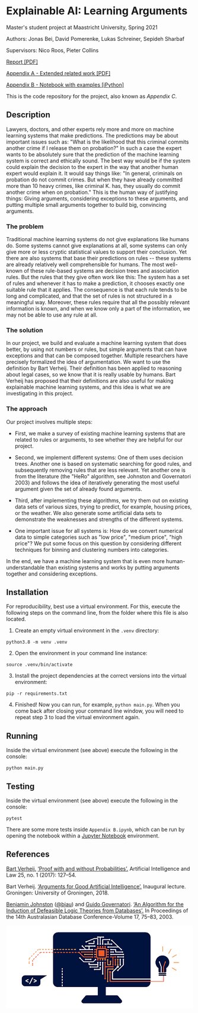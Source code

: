 # Explainable AI: Learning Arguments

Master's student project at Maastricht University, Spring 2021

Authors: Jonas Bei, David Pomerenke, Lukas Schreiner, Sepideh Sharbaf

Supervisors: Nico Roos, Pieter Collins

[Report [PDF]](https://github.com/learning-arguments/learning-arguments/raw/main/Report.pdf)

[Appendix A - Extended related work [PDF]](https://github.com/learning-arguments/learning-arguments/raw/main/Appendix-A.pdf)

[Appendix B - Notebook with examples [iPython]](https://github.com/learning-arguments/learning-arguments/blob/main/Appendix-B.ipynb)

This is the code repository for the project, also known as _Appendix C_.

## Description

Lawyers, doctors, and other experts rely more and more on machine learning systems that make predictions. The predictions may be about important issues such as: "What is the likelihood that this criminal commits another crime if I release them on probation?" In such a case the expert wants to be absolutely sure that the prediction of the machine learning system is correct and ethically sound. The best way would be if the system could explain the decision to the expert in the way that another human expert would explain it. It would say things like: "In general, criminals on probation do not commit crimes. But when they have already committed more than 10 heavy crimes, like criminal K. has, they usually do commit another crime when on probation." This is the human way of justifying things: Giving arguments, considering exceptions to these arguments, and putting multiple small arguments together to build big, convincing arguments.

### The problem

Traditional machine learning systems do not give explanations like humans do. Some systems cannot give explanations at all, some systems can only give more or less cryptic statistical values to support their conclusion. Yet there are also systems that base their predictions on rules -- these systems are already relatively well comprehensible for humans. The most well-known of these rule-based systems are decision trees and association rules. But the rules that they give often work like this: The system has a set of rules and whenever it has to make a prediction, it chooses exactly one suitable rule that it applies. The consequence is that each rule tends to be long and complicated, and that the set of rules is not structured in a meaningful way. Moreover, these rules require that all the possibly relevant information is known, and when we know only a part of the information, we may not be able to use any rule at all.


### The solution

In our project, we build and evaluate a machine learning system that does better, by using not numbers or rules, but simple arguments that can have exceptions and that can be composed together. Multiple researchers have precisely formalized the idea of argumentation. We want to use the definition by Bart Verheij. Their definition has been applied to reasoning about legal cases, so we know that it is really usable by humans. Bart Verheij has proposed that their definitions are also useful for making explainable machine learning systems, and this idea is what we are investigating in this project.

### The approach

Our project involves multiple steps: 

- First, we make a survey of existing machine learning systems that are related to rules or arguments, to see whether they are helpful for our project. 

- Second, we implement different systems: One of them uses decision trees. Another one is based on systematic searching for good rules, and subsequently removing rules that are less relevant. Yet another one is from the literature (the "HeRo" algorithm, see Johnston and Governatori 2003) and follows the idea of iteratively generating the most useful argument given the set of already found arguments. 

- Third, after implementing these algorithms, we try them out on existing data sets of various sizes, trying to predict, for example, housing prices, or the weather. We also generate some artificial data sets to demonstrate the weaknesses and strengths of the different systems. 

- One important issue for all systems is: How do we convert numerical data to simple categories such as "low price", "medium price", "high price"? We put some focus on this question by considering different techniques for binning and clustering numbers into categories. 

In the end, we have a machine learning system that is even more human-understandable than existing systems and works by putting arguments together and considering exceptions.


## Installation

For reproducibility, best use a virtual environment. For this, execute the following steps on the command line, from the folder where this file is also located.

1. Create an empty virtual environment in the `.venv` directory:

```
python3.8 -m venv .venv
```

2. Open the environment in your command line instance:

```
source .venv/bin/activate
```

3. Install the project dependencies at the correct versions into the virtual environment:

```
pip -r requirements.txt
```

4. Finished! Now you can run, for example, `python main.py`. When you come back after closing your command line window, you will need to repeat step 3 to load the virtual environment again.

## Running

Inside the virtual environment (see above) execute the following in the console:

```
python main.py
```

## Testing

Inside the virtual environment (see above) execute the following in the console:

```
pytest
```

There are some more tests inside `Appendix B.ipynb`, which can be run by opening the notebook within a [Jupyter Notebook](https://jupyter.org/) environment.

## References

[Bart Verheij.](https://www.ai.rug.nl/~verheij/) [‘Proof with and without Probabilities’.](https://core.ac.uk/download/pdf/232520479.pdf) Artificial Intelligence and Law 25, no. 1 (2017): 127–54.

Bart Verheij. [‘Arguments for Good Artificial Intelligence’.](http://www.ai.rug.nl/~verheij/publications/oratie/oratie_Bart_Verheij.pdf) Inaugural lecture. Groningen: University of Groningen, 2018.

[Benjamin Johnston](https://www.benjaminjohnston.com.au/) ([@bjau](https://github.com/bjau)) and [Guido Governatori](http://www.governatori.net/). [‘An Algorithm for the Induction of Defeasible Logic Theories from Databases’.](https://core.ac.uk/download/pdf/14982404.pdf) In Proceedings of the 14th Australasian Database Conference-Volume 17, 75–83, 2003.






![Logo of the Department of Data Science and Knowledge Engineering, Uni Maastricht](dke-logo.png)
